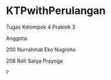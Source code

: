 # KTPwithPerulangan
Tugas Kelompok 4 Praktek 3

Anggota:

200 Nurrahmat Eko Nugroho

208 Rafi Satya Prayoga 

?
